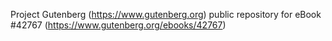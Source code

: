 Project Gutenberg (https://www.gutenberg.org) public repository for eBook #42767 (https://www.gutenberg.org/ebooks/42767)
